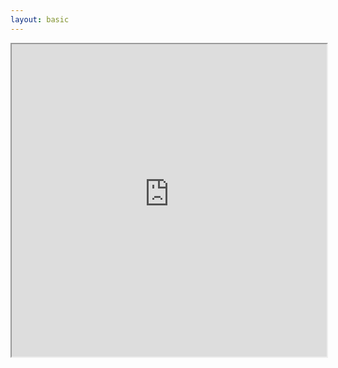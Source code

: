 ```yaml
---
layout: basic
---
```


<!-- zlig work from PragVue 2024 from https://github.com/toddeTV/zlig/pull/82 -->
<div class="relative">
    <WindowWrapper
        background="#E1F4FF"
        height="full"
    >
        <iframe
            src="https://zlig-git-chore-pragvue-talk-toddetv-projects.vercel.app/game"
            width="100%"
            height="500px"
        />
    </WindowWrapper>
    <!-- <div class="p-3 flex flex-col gap-2 absolute top-9 left-2 bg-white rounded-md border z-10 justify-center items-center">
        <QRCode content="https://zlig.net/" :size="64" />
        <div class="w-full text-xs whitespace-nowrap flex flex-row gap-1 justify-center">
            <mdi-web class="baseColor" />
            <MyLink to="https://zlig.net/">zlig.net</MyLink>
        </div>
    </div> -->
</div>
